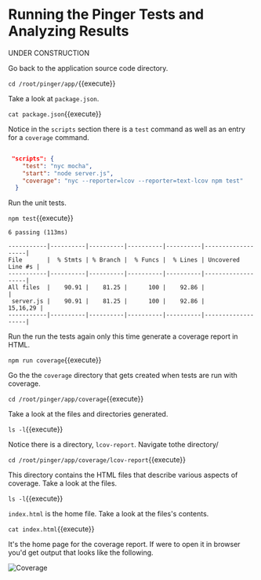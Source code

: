 # Running the Pinger Tests and Analyzing Results

UNDER CONSTRUCTION

Go back to the application source code directory.

`cd /root/pinger/app/`{{execute}}

Take a look at `package.json`.

`cat package.json`{{execute}}

Notice in the `scripts` section there is a `test` command as
well as an entry for a `coverage` command.

```json

 "scripts": {
    "test": "nyc mocha",
    "start": "node server.js",
    "coverage": "nyc --reporter=lcov --reporter=text-lcov npm test"
  }
```

Run the unit tests.

`npm test`{{execute}}

```text
6 passing (113ms)

-----------|----------|----------|----------|----------|-------------------|
File       |  % Stmts | % Branch |  % Funcs |  % Lines | Uncovered Line #s |
-----------|----------|----------|----------|----------|-------------------|
All files  |    90.91 |    81.25 |      100 |    92.86 |                   |
 server.js |    90.91 |    81.25 |      100 |    92.86 |          15,16,29 |
-----------|----------|----------|----------|----------|-------------------|
```

Run the run the tests again only this time generate a coverage report in HTML.

`npm run coverage`{{execute}}

Go the the `coverage` directory that gets created when tests are run with coverage.

`cd /root/pinger/app/coverage`{{execute}}

Take a look at the files and directories generated.

`ls -l`{{execute}}

Notice there is a directory, `lcov-report`. Navigate tothe directory/

`cd /root/pinger/app/coverage/lcov-report`{{execute}}

This directory contains the HTML files that describe various aspects of coverage. Take a look at the
files.

`ls -l`{{execute}}

`index.html` is the home file. Take a look at the files's contents.

`cat index.html`{{execute}}

It's the home page for the coverage report. If were to open it in browser you'd get output
that looks like the following.

![Coverage](https://github.com/reselbob/katacoda-scenarios/blob/master/using-istanbul-nyc/images/coverage.jpg)


